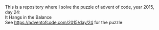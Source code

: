 This is a repository where I solve the puzzle of advent of code, year 2015, day 24:    
It Hangs in the Balance   
See https://adventofcode.com/2015/day/24 for the puzzle